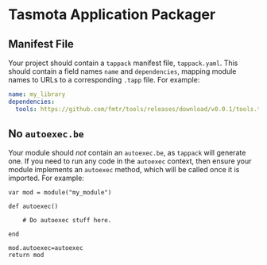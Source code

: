 # Tasmota Application Packager

## Manifest File

Your project should contain a `tappack` manifest file, `tappack.yaml`. This should contain a field names `name`
and `dependencies`,
mapping module names to URLs to a corresponding `.tapp` file. For example:

```yaml
name: my_library
dependencies:
  tools: https://github.com/fmtr/tools/releases/download/v0.0.1/tools.tapp
```

## No `autoexec.be`

Your module should _not_ contain an `autoexec.be`, as `tappack` will generate one. If you need to run any code in
the `autoexec` context, then ensure your module implements an `autoexec` method, which will be called once it is
imported. For example:

```be
var mod = module("my_module")

def autoexec()

    # Do autoexec stuff here.

end

mod.autoexec=autoexec
return mod
```



